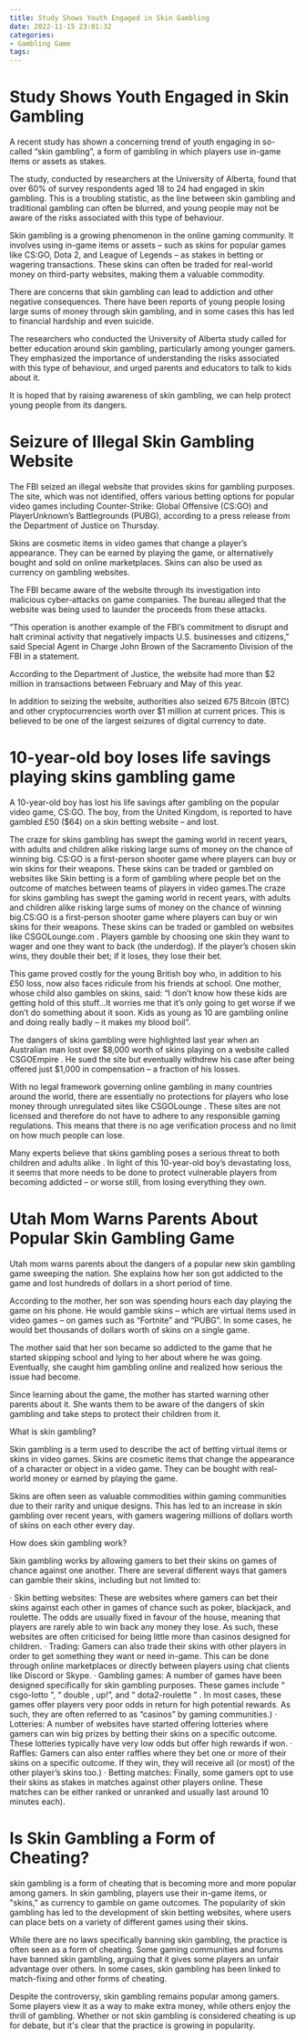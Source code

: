 ```yaml
---
title: Study Shows Youth Engaged in Skin Gambling
date: 2022-11-15 23:01:32
categories:
- Gambling Game
tags:
---
```



#  Study Shows Youth Engaged in Skin Gambling

A recent study has shown a concerning trend of youth engaging in so-called “skin gambling”, a form of gambling in which players use in-game items or assets as stakes.

The study, conducted by researchers at the University of Alberta, found that over 60% of survey respondents aged 18 to 24 had engaged in skin gambling. This is a troubling statistic, as the line between skin gambling and traditional gambling can often be blurred, and young people may not be aware of the risks associated with this type of behaviour.

Skin gambling is a growing phenomenon in the online gaming community. It involves using in-game items or assets – such as skins for popular games like CS:GO, Dota 2, and League of Legends – as stakes in betting or wagering transactions. These skins can often be traded for real-world money on third-party websites, making them a valuable commodity.

There are concerns that skin gambling can lead to addiction and other negative consequences. There have been reports of young people losing large sums of money through skin gambling, and in some cases this has led to financial hardship and even suicide.

The researchers who conducted the University of Alberta study called for better education around skin gambling, particularly among younger gamers. They emphasized the importance of understanding the risks associated with this type of behaviour, and urged parents and educators to talk to kids about it.

It is hoped that by raising awareness of skin gambling, we can help protect young people from its dangers.

#  Seizure of Illegal Skin Gambling Website


The FBI seized an illegal website that provides skins for gambling purposes. The site, which was not identified, offers various betting options for popular video games including Counter-Strike: Global Offensive (CS:GO) and PlayerUnknown’s Battlegrounds (PUBG), according to a press release from the Department of Justice on Thursday.

Skins are cosmetic items in video games that change a player’s appearance. They can be earned by playing the game, or alternatively bought and sold on online marketplaces. Skins can also be used as currency on gambling websites.

The FBI became aware of the website through its investigation into malicious cyber-attacks on game companies. The bureau alleged that the website was being used to launder the proceeds from these attacks.

“This operation is another example of the FBI’s commitment to disrupt and halt criminal activity that negatively impacts U.S. businesses and citizens,” said Special Agent in Charge John Brown of the Sacramento Division of the FBI in a statement.

According to the Department of Justice, the website had more than $2 million in transactions between February and May of this year.

In addition to seizing the website, authorities also seized 675 Bitcoin (BTC) and other cryptocurrencies worth over $1 million at current prices. This is believed to be one of the largest seizures of digital currency to date.

#  10-year-old boy loses life savings playing skins gambling game

A 10-year-old boy has lost his life savings after gambling on the popular video game, CS:GO. The boy, from the United Kingdom, is reported to have gambled £50 ($64) on a skin betting website – and lost.

The craze for skins gambling has swept the gaming world in recent years, with adults and children alike risking large sums of money on the chance of winning big. CS:GO is a first-person shooter game where players can buy or win skins for their weapons. These skins can be traded or gambled on websites like Skin betting is a form of gambling where people bet on the outcome of matches between teams of players in video games.The craze for skins gambling has swept the gaming world in recent years, with adults and children alike risking large sums of money on the chance of winning big.CS:GO is a first-person shooter game where players can buy or win skins for their weapons. These skins can be traded or gambled on websites like CSGOLounge.com . Players gamble by choosing one skin they want to wager and one they want to back (the underdog). If the player’s chosen skin wins, they double their bet; if it loses, they lose their bet.

This game proved costly for the young British boy who, in addition to his £50 loss, now also faces ridicule from his friends at school. One mother, whose child also gambles on skins, said: “I don’t know how these kids are getting hold of this stuff…It worries me that it’s only going to get worse if we don’t do something about it soon. Kids as young as 10 are gambling online and doing really badly – it makes my blood boil”.

The dangers of skins gambling were highlighted last year when an Australian man lost over $8,000 worth of skins playing on a website called CSGOEmpire . He sued the site but eventually withdrew his case after being offered just $1,000 in compensation – a fraction of his losses.

With no legal framework governing online gambling in many countries around the world, there are essentially no protections for players who lose money through unregulated sites like CSGOLounge . These sites are not licensed and therefore do not have to adhere to any responsible gaming regulations. This means that there is no age verification process and no limit on how much people can lose.

Many experts believe that skins gambling poses a serious threat to both children and adults alike . In light of this 10-year-old boy’s devastating loss, it seems that more needs to be done to protect vulnerable players from becoming addicted – or worse still, from losing everything they own.

#  Utah Mom Warns Parents About Popular Skin Gambling Game

Utah mom warns parents about the dangers of a popular new skin gambling game sweeping the nation. She explains how her son got addicted to the game and lost hundreds of dollars in a short period of time.

According to the mother, her son was spending hours each day playing the game on his phone. He would gamble skins – which are virtual items used in video games – on games such as “Fortnite” and “PUBG”. In some cases, he would bet thousands of dollars worth of skins on a single game.

The mother said that her son became so addicted to the game that he started skipping school and lying to her about where he was going. Eventually, she caught him gambling online and realized how serious the issue had become.

Since learning about the game, the mother has started warning other parents about it. She wants them to be aware of the dangers of skin gambling and take steps to protect their children from it.

What is skin gambling?

Skin gambling is a term used to describe the act of betting virtual items or skins in video games. Skins are cosmetic items that change the appearance of a character or object in a video game. They can be bought with real-world money or earned by playing the game.

Skins are often seen as valuable commodities within gaming communities due to their rarity and unique designs. This has led to an increase in skin gambling over recent years, with gamers wagering millions of dollars worth of skins on each other every day.

How does skin gambling work?

Skin gambling works by allowing gamers to bet their skins on games of chance against one another. There are several different ways that gamers can gamble their skins, including but not limited to:

· Skin betting websites: These are websites where gamers can bet their skins against each other in games of chance such as poker, blackjack, and roulette. The odds are usually fixed in favour of the house, meaning that players are rarely able to win back any money they lose. As such, these websites are often criticised for being little more than casinos designed for children. · Trading: Gamers can also trade their skins with other players in order to get something they want or need in-game. This can be done through online marketplaces or directly between players using chat clients like Discord or Skype.  · Gambling games: A number of games have been designed specifically for skin gambling purposes. These games include “ csgo-lotto ”, “ double , up!”, and “ dota2-roulette ” . In most cases, these games offer players very poor odds in return for high potential rewards. As such, they are often referred to as “casinos” by gaming communities.)  · Lotteries: A number of websites have started offering lotteries where gamers can win big prizes by betting their skins on a specific outcome. These lotteries typically have very low odds but offer high rewards if won.  · Raffles: Gamers can also enter raffles where they bet one or more of their skins on a specific outcome. If they win, they will receive all (or most) of the other player’s skins too.)  · Betting matches: Finally, some gamers opt to use their skins as stakes in matches against other players online. These matches can be either ranked or unranked and usually last around 10 minutes each).

















#  Is Skin Gambling a Form of Cheating?

 skin gambling is a form of cheating that is becoming more and more popular among gamers. In skin gambling, players use their in-game items, or "skins," as currency to gamble on game outcomes. The popularity of skin gambling has led to the development of skin betting websites, where users can place bets on a variety of different games using their skins.

While there are no laws specifically banning skin gambling, the practice is often seen as a form of cheating. Some gaming communities and forums have banned skin gambling, arguing that it gives some players an unfair advantage over others. In some cases, skin gambling has been linked to match-fixing and other forms of cheating.

Despite the controversy, skin gambling remains popular among gamers. Some players view it as a way to make extra money, while others enjoy the thrill of gambling. Whether or not skin gambling is considered cheating is up for debate, but it's clear that the practice is growing in popularity.
